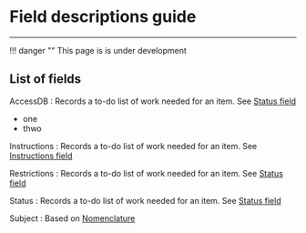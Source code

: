 # Field descriptions guide

---

!!! danger ""
    This page is is under development

## List of fields

AccessDB
:   Records a to-do list of work needed for an item. See [Status field](arch-status-field.md)  
- one
- thwo

Instructions
:   Records a to-do list of work needed for an item. See [Instructions field](arch-instructions-field.md)  

Restrictions
:   Records a to-do list of work needed for an item. See [Status field](arch-status-field.md)  

Status
:   Records a to-do list of work needed for an item. See [Status field](arch-status-field.md)  

Subject
:   Based on [Nomenclature](https://www.nomenclature.info/apropos-about.app?lang=en)  
